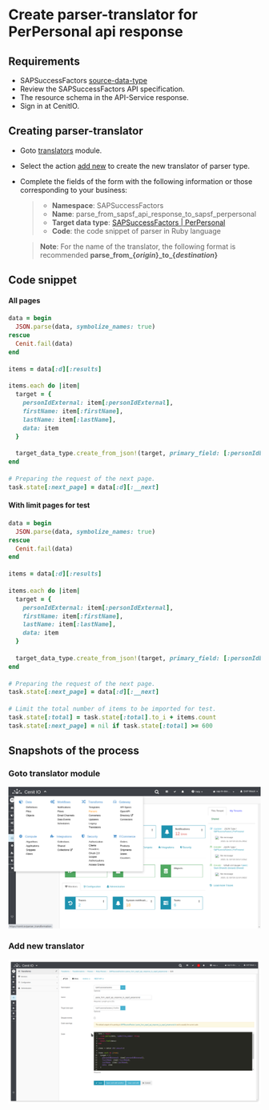 # Create parser-translator for PerPersonal api response

## Requirements

* SAPSuccessFactors [source-data-type](data-types/SAPSuccessFactors-PerPersonal.md)
* Review the SAPSuccessFactors API specification.[<i class="fa fa-external-link" aria-hidden="true"></i>](https://help.sap.com/viewer/d599f15995d348a1b45ba5603e2aba9b/2111/en-US/5c8bca0af1654b05a83193b2922dcee2.html)
* The resource schema in the API-Service response.
* Sign in at CenitIO.[<i class="fa fa-external-link" aria-hidden="true"></i>](https://cenit.io/users/sign_in)

## Creating parser-translator

* Goto [translators](https://cenit.io/parser_transformation) module.
* Select the action [add new](https://cenit.io/parser_transformation/new) to create the new translator of parser type.
* Complete the fields of the form with the following information or those corresponding to your business:

    >- **Namespace**: SAPSuccessFactors
    >- **Name**: parse_from_sapsf_api_response_to_sapsf_perpersonal
    >- **Target data type**: [SAPSuccessFactors | PerPersonal](data-types/SAPSuccessFactors-PerPersonal.md)
    >- **Code**: the code snippet of parser in Ruby language

    > **Note**: For the name of the translator, the following format is recommended **parse_from\_\{*origin*\}\_to\_\{*destination*\}**

## Code snippet

<!-- tabs:start -->

#### **All pages**

```ruby
data = begin 
  JSON.parse(data, symbolize_names: true)
rescue
  Cenit.fail(data)
end

items = data[:d][:results]

items.each do |item|
  target = {
    personIdExternal: item[:personIdExternal],
    firstName: item[:firstName],
    lastName: item[:lastName],
    data: item
  }

  target_data_type.create_from_json!(target, primary_field: [:personIdExternal])
end

# Preparing the request of the next page.
task.state[:next_page] = data[:d][:__next]
```

#### **With limit pages for test**

```ruby
data = begin 
  JSON.parse(data, symbolize_names: true)
rescue
  Cenit.fail(data)
end

items = data[:d][:results]

items.each do |item|
  target = {
    personIdExternal: item[:personIdExternal],
    firstName: item[:firstName],
    lastName: item[:lastName],
    data: item
  }

  target_data_type.create_from_json!(target, primary_field: [:personIdExternal])
end

# Preparing the request of the next page.
task.state[:next_page] = data[:d][:__next]

# Limit the total number of items to be imported for test.
task.state[:total] = task.state[:total].to_i + items.count 
task.state[:next_page] = nil if task.state[:total] >= 600
```

<!-- tabs:end -->

## Snapshots of the process

### Goto translator module

   ![](../assets/snapshots/common-trans/snapshots-002.png)
    
### Add new translator

   ![](../assets/snapshots/sap-sf-trans/snapshots-002.png)
   
